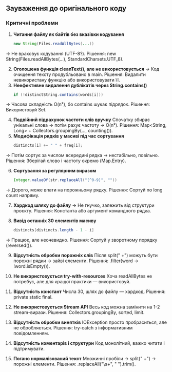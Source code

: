 ## Зауваження до оригінального коду

### Критичні проблеми

1. **Читання файлу як байтів без вказівки кодування**
   ```java
   new String(Files.readAllBytes(...))
→ Не враховує кодування (UTF-8?).
Рішення: new String(Files.readAllBytes(...), StandardCharsets.UTF_8).

2. **Оголошена функція cleanText(), але не використовується**
→ Код очищення тексту продубльовано в main.
Рішення: Видалити невикористану функцію або використовувати її.
3. **Неефективне видалення дублікатів через String.contains()**
   ```java 
   if (!distinctString.contains(words[i]))
→ Часова складність O(n²), бо contains шукає підрядок.
Рішення: Використовуй Set<String>.

4. **Подвійний підрахунок частоти слів вручну**
Спочатку збирає унікальні слова → потім рахує частоту → O(n²).
Рішення: Map<String, Long> + Collectors.groupingBy(..., counting()).
5. **Модифікація рядків у масиві під час сортування**
    ```java
    distincts[i] += " " + freq[i];
→ Потім сортує за числом всередині рядка → нестабільно, повільно.
Рішення: Зберігай слово і частоту окремо (Map.Entry).

6. **Сортування за регулярним виразом**
    ```java
    Integer.valueOf(str.replaceAll("[^0-9]", ""))
→ Дорого, може впати на порожньому рядку.
Рішення: Сортуй по long count напряму.

7. **Хардкод шляху до файлу**
→ Не гнучко, залежить від структури проєкту.
Рішення: Константа або аргумент командного рядка.

8. **Вивід останніх 30 елементів масиву**
    ```java
    distincts[distincts.length - 1 - i]
→ Працює, але неочевидно.
Рішення: Сортуй у зворотному порядку (reversed()).

9. **Відсутність обробки порожніх слів**
Після split(" +") можуть бути порожні рядки → зайві елементи.
Рішення: .filter(word -> !word.isEmpty()).

10. **Не використовується try-with-resources**
Хоча readAllBytes не потребує, але для кращої практики — використовуй.

11. **Відсутність констант**
Числа 30, шлях до файлу — хардкод.
Рішення: private static final.

12. **Не використовується Stream API**
Весь код можна замінити на 1-2 stream-вирази.
Рішення: Collectors.groupingBy, sorted, limit.

13. **Відсутність обробки винятків**
IOException просто пробраситься, але не обробляється.
Рішення: try-catch з інформативним повідомленням.

14. **Відсутність коментарів і структури**
Код монолітний, важко читати і підтримувати.

15. **Погано нормалізований текст**
Множинні пробіли → split(" +") → порожні елементи.
Рішення: .replaceAll("\\s+", " ").trim().
